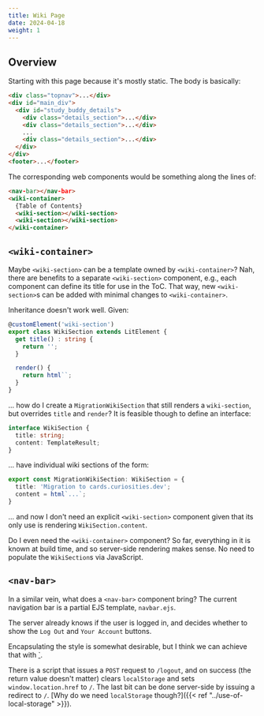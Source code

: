 ```yaml
---
title: Wiki Page
date: 2024-04-18
weight: 1
---
```


## Overview

Starting with this page because it's mostly static. The body is
basically:

```html
<div class="topnav">...</div>
<div id="main_div">
  <div id="study_buddy_details">
    <div class="details_section">...</div>
    <div class="details_section">...</div>
    ...
    <div class="details_section">...</div>
  </div>
</div>
<footer>...</footer>
```

The corresponding web components would be something along the lines of:

```html
<nav-bar></nav-bar>
<wiki-container>
  {Table of Contents}
  <wiki-section></wiki-section>
  <wiki-section></wiki-section>
</wiki-container>
```

## `<wiki-container>`

Maybe `<wiki-section>` can be a template owned by `<wiki-container>`?
Nah, there are benefits to a separate `<wiki-section>` component, e.g.,
each component can define its title for use in the ToC. That way, new
`<wiki-section>`s can be added with minimal changes to
`<wiki-container>`.

Inheritance doesn't work well. Given:

```ts
@customElement('wiki-section')
export class WikiSection extends LitElement {
  get title() : string {
    return '';
  }

  render() {
    return html``;
  }
}
```

... how do I create a `MigrationWikiSection` that still renders a
`wiki-section`, but overrides `title` and `render`? It is feasible
though to define an interface:

```ts
interface WikiSection {
  title: string;
  content: TemplateResult;
}
```

... have individual wiki sections of the form:

```ts
export const MigrationWikiSection: WikiSection = {
  title: 'Migration to cards.curiosities.dev';
  content = html`...`;
}
```

... and now I don't need an explicit `<wiki-section>` component given
that its only use is rendering `WikiSection.content`.

Do I even need the `<wiki-container>` component? So far, everything in
it is known at build time, and so server-side rendering makes sense. No
need to populate the `WikiSection`s via JavaScript.

## `<nav-bar>`

In a similar vein, what does a `<nav-bar>` component bring? The current
navigation bar is a partial EJS template, `navbar.ejs`.

The server already knows if the user is logged in, and decides whether
to show the `Log Out` and `Your Account` buttons.

Encapsulating the style is somewhat desirable, but I think we can
achieve that with [`<template
shadowrootmode="open">...</template>](https://developer.mozilla.org/en-US/docs/Web/HTML/Element/template#implementing_a_declarative_shadow_dom).

There is a script that issues a `POST` request to `/logout`, and on
success (the return value doesn't matter) clears `localStorage` and sets
`window.location.href` to `/`. The last bit can be done server-side by
issuing a redirect to `/`. [Why do we need `localStorage` though?]({{<
ref "../use-of-local-storage" >}}).
